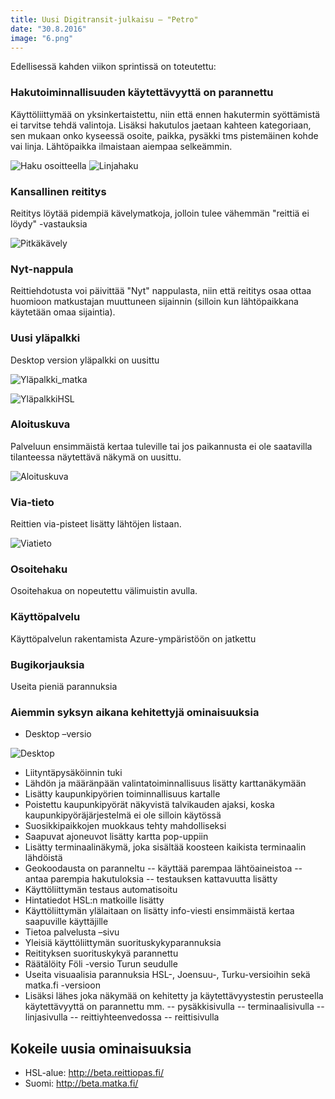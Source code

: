 ```yaml
---
title: Uusi Digitransit-julkaisu – "Petro"
date: "30.8.2016"
image: "6.png"
---
```


Edellisessä kahden viikon sprintissä on toteutettu:

### Hakutoiminnallisuuden käytettävyyttä on parannettu
Käyttöliittymää on yksinkertaistettu, niin että ennen hakutermin syöttämistä ei tarvitse tehdä valintoja. Lisäksi hakutulos jaetaan kahteen kategoriaan, sen mukaan onko kyseessä osoite, paikka, pysäkki tms pistemäinen kohde vai linja. Lähtöpaikka ilmaistaan aiempaa selkeämmin.

![Haku osoitteella](1b.png "Haku osoitteella")
![Linjahaku](1c.png "Linjahaku")

### Kansallinen reititys 
Reititys löytää pidempiä kävelymatkoja, jolloin tulee vähemmän "reittiä ei löydy" -vastauksia

![Pitkäkävely](2.png "Pitkä kävely")

### Nyt-nappula
Reittiehdotusta voi päivittää "Nyt" nappulasta, niin että reititys osaa ottaa huomioon matkustajan muuttuneen sijainnin (silloin kun lähtöpaikkana käytetään omaa sijaintia).

### Uusi yläpalkki
Desktop version yläpalkki on uusittu

![Yläpalkki_matka](3a.png "Yläpalkki matka.fi")

![YläpalkkiHSL](3b.png "Yläpalkki HSL")

### Aloituskuva
Palveluun ensimmäistä kertaa tuleville tai jos paikannusta ei ole saatavilla tilanteessa näytettävä näkymä on uusittu.

![Aloituskuva](4.png "Aloituskuva")

### Via-tieto
Reittien via-pisteet lisätty lähtöjen listaan.

![Viatieto](5.png "Via-tieto")

### Osoitehaku
Osoitehakua on nopeutettu välimuistin avulla.

### Käyttöpalvelu
Käyttöpalvelun rakentamista Azure-ympäristöön on jatkettu

### Bugikorjauksia
Useita pieniä parannuksia

### Aiemmin syksyn aikana kehitettyjä ominaisuuksia

- Desktop –versio

![Desktop](6.png "Desktop")

- Liityntäpysäköinnin tuki
- Lähdön ja määränpään valintatoiminnallisuus lisätty karttanäkymään
- Lisätty kaupunkipyörien toiminnallisuus kartalle
- Poistettu kaupunkipyörät näkyvistä talvikauden ajaksi, koska kaupunkipyöräjärjestelmä ei ole silloin käytössä
- Suosikkipaikkojen muokkaus tehty mahdolliseksi
- Saapuvat ajoneuvot lisätty kartta pop-uppiin
- Lisätty terminaalinäkymä, joka sisältää koosteen kaikista terminaalin lähdöistä
- Geokoodausta on paranneltu
-- käyttää parempaa lähtöaineistoa
-- antaa parempia hakutuloksia
-- testauksen kattavuutta lisätty
- Käyttöliittymän testaus automatisoitu
- Hintatiedot HSL:n matkoille lisätty
- Käyttöliittymän ylälaitaan on lisätty info-viesti ensimmäistä kertaa saapuville käyttäjille
- Tietoa palvelusta –sivu
- Yleisiä käyttöliittymän suorituskykyparannuksia
- Reitityksen suorituskykyä parannettu
- Räätälöity Föli -versio Turun seudulle
- Useita visuaalisia parannuksia HSL-, Joensuu-, Turku-versioihin sekä matka.fi -versioon
- Lisäksi lähes joka näkymää on kehitetty ja käytettävyystestin perusteella käytettävyyttä on parannettu mm. 
-- pysäkkisivulla
-- terminaalisivulla
-- linjasivulla
-- reittiyhteenvedossa
-- reittisivulla

## Kokeile uusia ominaisuuksia
- HSL-alue: http://beta.reittiopas.fi/
- Suomi: http://beta.matka.fi/
